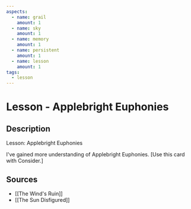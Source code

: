 ```yaml
---
aspects: 
  - name: grail
    amount: 1
  - name: sky
    amount: 1
  - name: memory
    amount: 1
  - name: persistent
    amount: 1
  - name: lesson
    amount: 1
tags:
  - lesson
---
```


# Lesson - Applebright Euphonies

## Description
Lesson: Applebright Euphonies

I've gained more understanding of Applebright Euphonies. [Use this card with Consider.]
## Sources
- [[The Wind's Ruin]]
- [[The Sun Disfigured]]